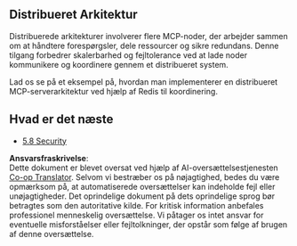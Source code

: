 <!--
CO_OP_TRANSLATOR_METADATA:
{
  "original_hash": "cd973a4e381337c6a3ac2443e7548e63",
  "translation_date": "2025-06-13T00:08:24+00:00",
  "source_file": "05-AdvancedTopics/mcp-scaling/README.md",
  "language_code": "da"
}
-->
## Distribueret Arkitektur

Distribuerede arkitekturer involverer flere MCP-noder, der arbejder sammen om at håndtere forespørgsler, dele ressourcer og sikre redundans. Denne tilgang forbedrer skalerbarhed og fejltolerance ved at lade noder kommunikere og koordinere gennem et distribueret system.

Lad os se på et eksempel på, hvordan man implementerer en distribueret MCP-serverarkitektur ved hjælp af Redis til koordinering.

## Hvad er det næste

- [5.8 Security](../mcp-security/README.md)

**Ansvarsfraskrivelse**:  
Dette dokument er blevet oversat ved hjælp af AI-oversættelsestjenesten [Co-op Translator](https://github.com/Azure/co-op-translator). Selvom vi bestræber os på nøjagtighed, bedes du være opmærksom på, at automatiserede oversættelser kan indeholde fejl eller unøjagtigheder. Det oprindelige dokument på dets oprindelige sprog bør betragtes som den autoritative kilde. For kritisk information anbefales professionel menneskelig oversættelse. Vi påtager os intet ansvar for eventuelle misforståelser eller fejltolkninger, der opstår som følge af brugen af denne oversættelse.
